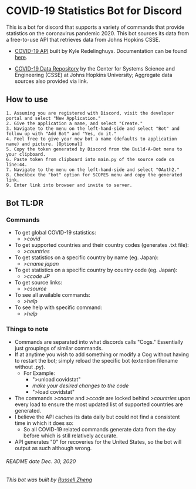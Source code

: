 # COVID-19 Statistics Bot for Discord

This is a bot for discord that supports a variety of commands that provide statistics on the coronavirus pandemic 2020. This bot sources its data from a free-to-use API that retrieves data from Johns Hopkins CSSE.

- [COVID-19 API](https://covid19api.com/) built by Kyle Redelinghuys. Documentation can be found [here](https://documenter.getpostman.com/view/10808728/SzS8rjbc#27454960-ea1c-4b91-a0b6-0468bb4e6712).

- [COVID-19 Data Repository](https://github.com/CSSEGISandData/COVID-19) by the Center for Systems Science and Engineering (CSSE) at Johns Hopkins University; Aggregate data sources also provided via link.

## How to use

```
1. Assuming you are registered with Discord, visit the developer portal and select "New Application."
2. Give the application a name, and select "Create."
3. Navigate to the menu on the left-hand-side and select "Bot" and follow up with "Add Bot" and "Yes, do it."
4. Feel free to give your new bot a name (defaults to application name) and picture. [Optional]
5. Copy the token generated by Discord from the Build-A-Bot menu to your clipboard.
6. Paste token from clipboard into main.py of the source code on line:44.
7. Navigate to the menu on the left-hand-side and select "OAuth2."
8. Checkbox the "bot" option for SCOPES menu and copy the generated link.
9. Enter link into browser and invite to server.
```

## Bot TL:DR

### Commands

- To get global COVID-19 statistics:
  - *>covid*
- To get supported countries and their country codes (generates .txt file):
  - *>countries*
- To get statistics on a specific country by name (eg. Japan):
  - *>cname japan*
- To get statistics on a specific country by country code (eg. Japan):
  - *>ccode JP*
- To get source links:
  - *>csource*
- To see all available commands:
  - *>help*
- To see help with specific command:
  - *>help <name of command>*

### Things to note

- Commands are separated into what discords calls "Cogs." Essentially just groupings of similar commands.
- If at anytime you wish to add something or modify a Cog without having to restart the bot; simply reload the specific bot (extention filename without .py).
  - For Example:
    - ">unload covidstat"
    - *make your desired changes to the code*
    - ">load covidstat"
- The commands *>cname* and *>ccode* are locked behind *>countries* upon every load to ensure the most updated list of supported countries are generated.
- I believe the API caches its data daily but could not find a consistent time in which it does so:
  - So all COVID-19 related commands generate data from the day before which is still relatively accurate.
- API generates "0" for recoveries for the United States, so the bot will output as such although wrong.

###### README date Dec. 30, 2020
###### This bot was built by [Russell Zheng](https://github.com/shoehang)

